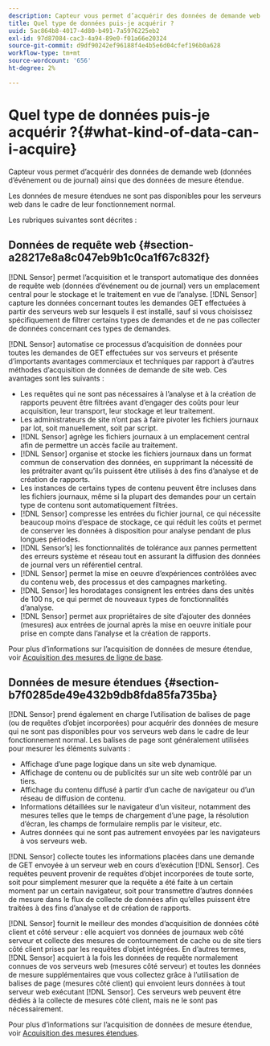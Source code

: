 ```yaml
---
description: Capteur vous permet d’acquérir des données de demande web (données d’événement ou de journal) ainsi que des données de mesure étendue.
title: Quel type de données puis-je acquérir ?
uuid: 5ac864b8-4017-4d80-b491-7a5976225eb2
exl-id: 97d87084-cac3-4a94-89e0-f01a66e20324
source-git-commit: d9df90242ef96188f4e4b5e6d04cfef196b0a628
workflow-type: tm+mt
source-wordcount: '656'
ht-degree: 2%

---
```


# Quel type de données puis-je acquérir ?{#what-kind-of-data-can-i-acquire}

Capteur vous permet d’acquérir des données de demande web (données d’événement ou de journal) ainsi que des données de mesure étendue.

Les données de mesure étendues ne sont pas disponibles pour les serveurs web dans le cadre de leur fonctionnement normal.

Les rubriques suivantes sont décrites :

## Données de requête web {#section-a28217e8a8c047eb9b1c0ca1f67c832f}

[!DNL Sensor] permet l’acquisition et le transport automatique des données de requête web (données d’événement ou de journal) vers un emplacement central pour le stockage et le traitement en vue de l’analyse. [!DNL Sensor] capture les données concernant toutes les demandes GET effectuées à partir des serveurs web sur lesquels il est installé, sauf si vous choisissez spécifiquement de filtrer certains types de demandes et de ne pas collecter de données concernant ces types de demandes.

[!DNL Sensor] automatise ce processus d’acquisition de données pour toutes les demandes de GET effectuées sur vos serveurs et présente d’importants avantages commerciaux et techniques par rapport à d’autres méthodes d’acquisition de données de demande de site web. Ces avantages sont les suivants :

* Les requêtes qui ne sont pas nécessaires à l’analyse et à la création de rapports peuvent être filtrées avant d’engager des coûts pour leur acquisition, leur transport, leur stockage et leur traitement.
* Les administrateurs de site n’ont pas à faire pivoter les fichiers journaux par lot, soit manuellement, soit par script.
* [!DNL Sensor] agrège les fichiers journaux à un emplacement central afin de permettre un accès facile au traitement.
* [!DNL Sensor] organise et stocke les fichiers journaux dans un format commun de conservation des données, en supprimant la nécessité de les prétraiter avant qu’ils puissent être utilisés à des fins d’analyse et de création de rapports.
* Les instances de certains types de contenu peuvent être incluses dans les fichiers journaux, même si la plupart des demandes pour un certain type de contenu sont automatiquement filtrées.
* [!DNL Sensor] compresse les entrées du fichier journal, ce qui nécessite beaucoup moins d’espace de stockage, ce qui réduit les coûts et permet de conserver les données à disposition pour analyse pendant de plus longues périodes.
* [!DNL Sensor’s] les fonctionnalités de tolérance aux pannes permettent des erreurs système et réseau tout en assurant la diffusion des données de journal vers un référentiel central.
* [!DNL Sensor] permet la mise en oeuvre d’expériences contrôlées avec du contenu web, des processus et des campagnes marketing.
* [!DNL Sensor] les horodatages consignent les entrées dans des unités de 100 ns, ce qui permet de nouveaux types de fonctionnalités d’analyse.
* [!DNL Sensor] permet aux propriétaires de site d’ajouter des données (mesures) aux entrées de journal après la mise en oeuvre initiale pour prise en compte dans l’analyse et la création de rapports.

Pour plus d’informations sur l’acquisition de données de mesure étendue, voir [Acquisition des mesures de ligne de base](../../home/c-undst-pg-tag/c-acq-bsln-msmts/c-acq-bsln-msmts.md#concept-ed9b4b21693a4bafac75d60708b9b6fe).

## Données de mesure étendues {#section-b7f0285de49e432b9db8fda85fa735ba}

[!DNL Sensor] prend également en charge l’utilisation de balises de page (ou de requêtes d’objet incorporées) pour acquérir des données de mesure qui ne sont pas disponibles pour vos serveurs web dans le cadre de leur fonctionnement normal. Les balises de page sont généralement utilisées pour mesurer les éléments suivants :

* Affichage d’une page logique dans un site web dynamique.
* Affichage de contenu ou de publicités sur un site web contrôlé par un tiers.
* Affichage du contenu diffusé à partir d’un cache de navigateur ou d’un réseau de diffusion de contenu.
* Informations détaillées sur le navigateur d’un visiteur, notamment des mesures telles que le temps de chargement d’une page, la résolution d’écran, les champs de formulaire remplis par le visiteur, etc.
* Autres données qui ne sont pas autrement envoyées par les navigateurs à vos serveurs web.

[!DNL Sensor] collecte toutes les informations placées dans une demande de GET envoyée à un serveur web en cours d’exécution  [!DNL Sensor]. Ces requêtes peuvent provenir de requêtes d’objet incorporées de toute sorte, soit pour simplement mesurer que la requête a été faite à un certain moment par un certain navigateur, soit pour transmettre d’autres données de mesure dans le flux de collecte de données afin qu’elles puissent être traitées à des fins d’analyse et de création de rapports.

[!DNL Sensor] fournit le meilleur des mondes d’acquisition de données côté client et côté serveur : elle acquiert vos données de journaux web côté serveur et collecte des mesures de contournement de cache ou de site tiers côté client prises par les requêtes d’objet intégrées. En d’autres termes, [!DNL Sensor] acquiert à la fois les données de requête normalement connues de vos serveurs web (mesures côté serveur) et toutes les données de mesure supplémentaires que vous collectez grâce à l’utilisation de balises de page (mesures côté client) qui envoient leurs données à tout serveur web exécutant [!DNL Sensor]. Ces serveurs web peuvent être dédiés à la collecte de mesures côté client, mais ne le sont pas nécessairement.

Pour plus d’informations sur l’acquisition de données de mesure étendue, voir [Acquisition des mesures étendues](../../home/c-undst-pg-tag/c-acq-ext-msmt/c-acq-ext-msmt.md#concept-d171a6d2bde843cdb65bcfe69c6a4944).
